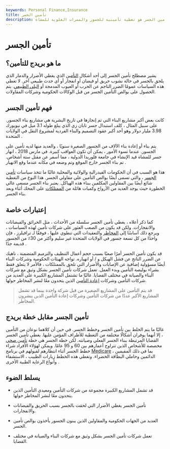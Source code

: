 ```yaml
---
keywords: Personal Finance,Insurance
title: تأمين الجسر
description: تأمين الجسر هو تغطية تأمينية للجسور والممرات العلوية للمشاة.
---
```


# تأمين الجسر
## ما هو بريدج للتأمين؟

يشير مصطلح تأمين الجسر إلى أحد أشكال [التأمين](/insurance) الذي يغطي الأضرار والدمار الذي يلحق بالجسر في حالة نشوب حريق أو فيضان أو انفجار أو أي حدث طبيعي آخر. لا تغطي هذه السياسات عمومًا الضرر الناجم عن الحرب أو العيوب المدمجة أو [البلى الطبيعي](/wear-and-tear-exclusion). يتم الحصول على بوالص التأمين الجسر من قبل الوكالات الحكومية وشركات المقاولات.

## فهم تأمين الجسر

كانت بعض أكبر مشاريع البناء التي تم إنجازها في تاريخ البشرية هي مشاريع بناء الجسور. على سبيل المثال ، كلف استبدال جسر تابان زي الذي يبلغ طوله 3.1 ميل في نيويورك 3.98 مليار دولار وهو أحد أكبر عقود التصميم والبناء الفردية لمشروع النقل في الولايات المتحدة .

يتم بناء أو إعادة بناء الآلاف من الجسور الصغيرة سنويًا ، والعديد منها لديه تأمين على الجسور. عندما تسوء الأمور ، يمكن أن تكون العواقب كبيرة. في مارس 2018 ، انهار جسر للمشاة قيد الإنشاء في جامعة فلوريدا الدولية ، مما أسفر عن مقتل ستة أشخاص. تم بناء الجسر خارج الموقع وتم وضعه في مكانه عندما وقع الانهيار .

هذا هو السبب في أن الحكومات الفيدرالية والولائية والمحلية غالبًا ما تتخذ سياسات [تأمين الجسر](/insurance-coverage) ، والتي تسمى أيضًا بوالص التأمين على مقاولي الجسر. هذا النوع من التغطية شائع أيضًا بين المقاولين المكلفين ببناء هذه الهياكل. يعتبر بناء الجسر مسعى عالي الخطورة حيث يوجد العديد من الأرواح وكميات هائلة من [الممتلكات](/property) على المحك أثناء وبعد بناء الجسر.

## إعتبارات خاصة

كما ذكر أعلاه ، يغطي تأمين الجسر سلسلة من الأحداث ، مثل الحرائق والفيضانات والانفجارات. ولكن قد يكون من الصعب العثور على شركات تأمين لهذه السياسات ، ويرجع ذلك أساسًا إلى [المخاطر](/risk) والتعقيدات التي تنطوي عليها ، فوفقًا لـ ترافيلرز ، فإن واحدًا من كل تسعة جسور في الولايات المتحدة غير سليم وأكثر من 30٪ من الجسور قديمة جدًا .

قد يكون تأمين الجسر أمرًا صعبًا بسبب حجم أعمال التنظيف والترميم المتضمنة ، ناهيك عن الضرر الناتج عن فشل الهيكل و / أو انهياره. تواجه الهيئات الحكومية وشركات البناء أيضًا مسؤولية إضافية عن الإصابات والأضرار التي تلحق بالممتلكات ، فالأمر لا يتعلق فقط بشراء بوليصة التأمين وبدء العمل. تعمل شركات تأمين الجسر بشكل وثيق مع شركات البناء والصيانة في مختلف القضايا. غالبًا ما تشتمل المشاريع الكبيرة على العديد من شركات التأمين وشركات [إعادة التأمين](/reinsurer) الذين يتحدون معًا لنشر المخاطر حولها.

> قد يتم التأمين على المشاريع الصغيرة من قبل شركة واحدة بينما قد تشمل المشاريع الأكبر عددًا من شركات التأمين وشركات إعادة التأمين الذين ينشرون المخاطر.

>

## تأمين الجسر مقابل خطة بريدج

غالبًا ما يتم الخلط بين تأمين الجسر وخطط الجسر. في حين أن كلاهما نوعان من التأمين ، إلا أنهما يوفران أشكالًا مختلفة من التغطية للأطراف المؤمن عليها. يغطي تأمين الجسر القضايا المرتبطة ببناء الجسر الفعلي وصيانته. لكن خطة الجسر هي خطة [تأمين صحي](/healthinsurance) مخصصة للأشخاص الذين تتراوح أعمارهم بين 60 و 95 عامًا. ويمكن لهؤلاء الأفراد شراء خطط الجسر أثناء انتظارهم لقبولهم في برنامج [Medicare](/medicare) ، بما في ذلك المقيمين الدائمين وحاملي البطاقة الخضراء. وتغطي هذه الخطط زيارات الطبيب ، الاستشفاء وأنواع الرعاية الطبية الأخرى .

## يسلط الضوء

- قد تشمل المشاريع الكبيرة مجموعة من شركات التأمين ومعيدي التأمين الذين يتحدون معًا لنشر المخاطر حولها.

- تأمين الجسر يغطي الأضرار التي لحقت بالجسر بسبب الحريق والفيضانات والانفجارات.

- العديد من الجهات الحكومية والمقاولين الذين يبنون الجسور يأخذون بوالص تأمين الجسر.

- تعمل شركات تأمين الجسر بشكل وثيق مع شركات البناء والصيانة في مختلف القضايا.

